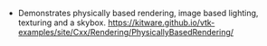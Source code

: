 * Demonstrates physically based rendering, image based lighting, texturing and a skybox.
https://kitware.github.io/vtk-examples/site/Cxx/Rendering/PhysicallyBasedRendering/
